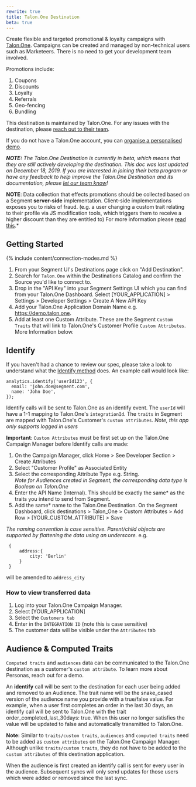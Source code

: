 ```yaml
---
rewrite: true
title: Talon.One Destination
beta: true
---
```

Create flexible and targeted promotional & loyalty campaigns with [Talon.One](https://Talon.One/?utm_source=segmentio&utm_medium=docs&utm_campaign=partners).
Campaigns can be created and managed by non-technical users such as Marketeers. There is no need to get your development team involved.

Promotions include:
1. Coupons
2. Discounts
3. Loyalty
4. Referrals
5. Geo-fencing
6. Bundling

This destination is maintained by Talon.One. For any issues with the destination, please [reach out to their team](mailto:support@talon.one).

If you do not have a Talon.One account, you can [organise a personalised demo](https://www.talon.one/book-a-demo/?utm_source=segmentio&utm_medium=docs&utm_campaign=partners).


_**NOTE:** The Talon.One Destination is currently in beta, which means that they are still actively developing the destination. This doc was last updated on December 18, 2019. If you are interested in joining their beta program or have any feedback to help improve the Talon.One Destination and its documentation, please [let  our team know](mailto:support@talon.one)!_

**NOTE**: Data collection that effects promotions should be collected based on a Segment **server-side** implementation. Client-side implementations exposes you to risks of fraud. (e.g. a user changing a custom trait relating to their profile via JS modification tools, which triggers them to receive a higher discount than they are entitled to) For more information please [read this](https://segment.com/docs/guides/how-to-guides/collect-on-client-or-server/).*


## Getting Started

{% include content/connection-modes.md %}

1. From your Segment UI's Destinations page click on "Add Destination".
2. Search for `Talon.One` within the Destinations Catalog and confirm the Source you'd like to connect to.
3. Drop in the "API Key" into your Segment Settings UI which you can find from your Talon.One Dashboard. Select [YOUR_APPLICATION] > Settings > Developer Settings > Create A New API Key
4. Add your Talon.One Application Domain Name e.g. https://demo.talon.one.
5. Add at least one Custom Attribute. These are the Segment `Custom Traits` that will link to Talon.One's Customer Profile `Custom Attributes`. More Information below.


## Identify

If you haven't had a chance to review our spec, please take a look to understand what the [Identify method](https://segment.com/docs/spec/identify/) does. An example call would look like:

```
analytics.identify('userId123', {
  email: 'john.doe@segment.com',
  name: 'John Doe',
});
```

Identify calls will be sent to Talon.One as an identify event. The `userId` will have a 1-1 mapping to Talon.One's `integrationId`. The `traits` in Segment are mapped with Talon.One's Customer's `custom attributes`.
*Note, this app only supports logged in users*


**Important**: `Custom Attributes` must be first set up on the Talon.One Campaign Manager before Identify calls are made:
1. On the Campaign Manager, click Home > See Developer Section > Create Attributes
2. Select "Customer Profile" as Associated Entity
3. Select the corresponding Attribute Type e.g. String. <br />*Note for Audiences created in Segment, the corresponding data type is Boolean on Talon.One*
4. Enter the API Name (Internal). This should be exactly the same* as the traits you intend to send from Segment.
5. Add the same* name to the Talon.One Destination. On the Segment Dashboard, click destinations > Talon_One > Custom Attributes > Add Row > [YOUR_CUSTOM_ATTRIBUTE] > Save


 *The naming convention is case sensitive.*
 *Parent/child objects are supported by flattening the data using an underscore.*
 e.g.
```
 {
     address:{
         city: 'Berlin'
     }
 }
```
 will be amended to `address_city`

###  How to view transferred data
1. Log into your Talon.One Campaign Manager.
2. Select [YOUR_APPLICATION]
3. Select the `Customers tab`
4. Enter in the `INTEGRATION ID` (note this is case sensitive)
5. The customer data will be visible under the `Attributes` tab


 ## Audience & Computed Traits
`Computed traits` and `audiences` data can be communicated to the Talon.One destination as a customer's `custom attribute`. To learn more about Personas, reach out for a demo.

An **identify** call will be sent to the destination for each user being added and removed to an Audience. The trait name will be the snake_cased version of the audience name you provide with a true/false value. For example, when a user first completes an order in the last 30 days, an identify call will be sent to Talon.One with the trait order_completed_last_30days: true. When this user no longer satisfies the value will be updated to false and automatically transmitted to Talon.One.

**Note:** Similar to `traits/custom traits`, `audiences` and `computed traits` need to be added as `custom attributes` on the Talon.One Campaign Manager. Although unlike `traits/custom traits`, they do not have to be added to the `custom attributes` of this destination application.


When the audience is first created an identify call is sent for every user in the audience. Subsequent syncs will only send updates for those users which were added or removed since the last sync.
